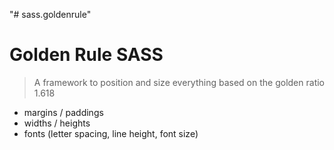 "# sass.goldenrule" 
# Golden Rule SASS

> A framework to position and size everything based on the golden ratio 1.618 

- margins / paddings
- widths / heights 
- fonts (letter spacing, line height, font size)

<img src="https://i.imgur.com/rqgafef.jpg" title="" alt="">
